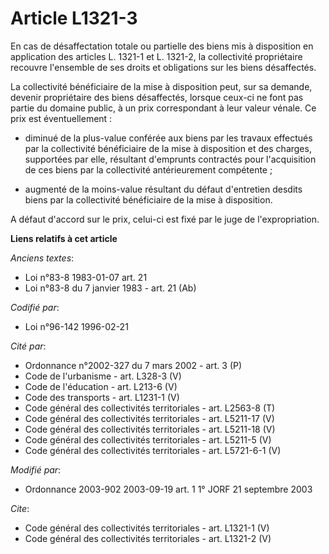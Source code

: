 # Article L1321-3

En cas de désaffectation totale ou partielle des biens mis à disposition en application des articles L. 1321-1 et L. 1321-2,
la collectivité propriétaire recouvre l'ensemble de ses droits et obligations sur les biens désaffectés. 

La collectivité bénéficiaire de la mise à disposition peut, sur sa demande, devenir propriétaire des biens désaffectés,
lorsque ceux-ci ne font pas partie du domaine public, à un prix correspondant à leur valeur vénale. Ce prix est
éventuellement :

- diminué de la plus-value conférée aux biens par les travaux effectués par la collectivité bénéficiaire de la mise à
disposition et des charges, supportées par elle, résultant d'emprunts contractés pour l'acquisition de ces biens par la
collectivité antérieurement compétente ;

- augmenté de la moins-value résultant du défaut d'entretien desdits biens par la collectivité bénéficiaire de la mise à
disposition.

A défaut d'accord sur le prix, celui-ci est fixé par le juge de l'expropriation.

**Liens relatifs à cet article**

_Anciens textes_:

  - Loi n°83-8 1983-01-07 art. 21
  - Loi n°83-8 du 7 janvier 1983 - art. 21 (Ab)

_Codifié par_:

  - Loi n°96-142 1996-02-21

_Cité par_:

  - Ordonnance n°2002-327 du 7 mars 2002 - art. 3 (P)
  - Code de l'urbanisme - art. L328-3 (V)
  - Code de l'éducation - art. L213-6 (V)
  - Code des transports - art. L1231-1 (V)
  - Code général des collectivités territoriales - art. L2563-8 (T)
  - Code général des collectivités territoriales - art. L5211-17 (V)
  - Code général des collectivités territoriales - art. L5211-18 (V)
  - Code général des collectivités territoriales - art. L5211-5 (V)
  - Code général des collectivités territoriales - art. L5721-6-1 (V)

_Modifié par_:

  - Ordonnance 2003-902 2003-09-19 art. 1 1° JORF 21 septembre 2003

_Cite_:

  - Code général des collectivités territoriales - art. L1321-1 (V)
  - Code général des collectivités territoriales - art. L1321-2 (V)
